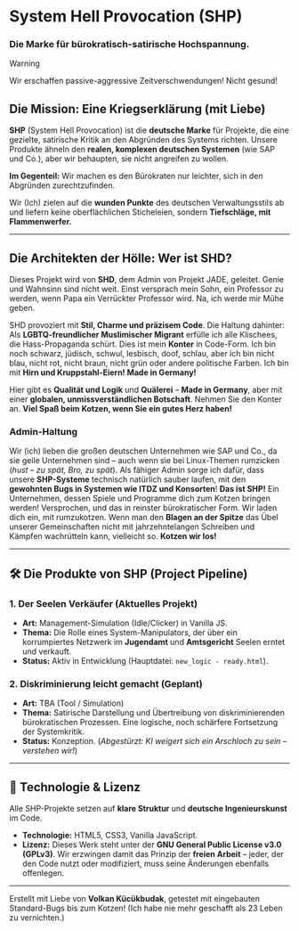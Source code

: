 #  System Hell Provocation (SHP) 
### Die Marke für bürokratisch-satirische Hochspannung.

> [!WARNING]
> Wir erschaffen passive-aggressive Zeitverschwendungen! Nicht gesund! 




##  Die Mission: Eine Kriegserklärung (mit Liebe)
**SHP** (System Hell Provocation) ist die **deutsche Marke** für Projekte, die eine gezielte, satirische Kritik an den Abgründen des Systems richten. Unsere Produkte ähneln den **realen, komplexen deutschen Systemen** (wie SAP und Co.), aber wir behaupten, sie nicht angreifen zu wollen.

**Im Gegenteil:** Wir machen es den Bürokraten nur leichter, sich in den Abgründen zurechtzufinden.

Wir (Ich) zielen auf die **wunden Punkte** des deutschen Verwaltungsstils ab und liefern keine oberflächlichen Sticheleien, sondern **Tiefschläge, mit Flammenwerfer.**

---

##  Die Architekten der Hölle: Wer ist SHD?
Dieses Projekt wird von **SHD**, dem Admin von Projekt JADE, geleitet. Genie und Wahnsinn sind nicht weit. Einst versprach mein Sohn, ein Professor zu werden, wenn Papa ein Verrückter Professor wird. Na, ich werde mir Mühe geben.

SHD provoziert mit **Stil, Charme und präzisem Code**. Die Haltung dahinter: Als **LGBTQ-freundlicher Muslimischer Migrant** erfülle ich alle Klischees, die Hass-Propaganda schürt. Dies ist mein **Konter** in Code-Form. Ich bin noch schwarz, jüdisch, schwul, lesbisch, doof, schlau, aber ich bin nicht blau, nicht rot, nicht braun, nicht grün oder andere politische Farben. Ich bin mit **Hirn und Kruppstahl-Eiern! Made in Germany!**

Hier gibt es **Qualität und Logik** und **Quälerei** – **Made in Germany**, aber mit einer **globalen, unmissverständlichen Botschaft**. Nehmen Sie den Konter an. **Viel Spaß beim Kotzen, wenn Sie ein gutes Herz haben!**

### Admin-Haltung
Wir (ich) lieben die großen deutschen Unternehmen wie SAP und Co., da sie geile Unternehmen sind – auch wenn sie bei Linux-Themen rumzicken (*hust – zu spät, Bro, zu spät*). Als fähiger Admin sorge ich dafür, dass unsere **SHP-Systeme** technisch natürlich sauber laufen, mit den **gewohnten Bugs in Systemen wie ITDZ und Konsorten**! **Das ist SHP!** Ein Unternehmen, dessen Spiele und Programme dich zum Kotzen bringen werden! Versprochen, und das in reinster bürokratischer Form. Wir laden dich ein, mit rumzukotzen. Wenn man den **Blagen an der Spitze** das Übel unserer Gemeinschaften nicht mit jahrzehntelangen Schreiben und Kämpfen wachrütteln kann, vielleicht so. **Kotzen wir los!**

---

## 🛠️ Die Produkte von SHP (Project Pipeline)

### 1. **Der Seelen Verkäufer (Aktuelles Projekt)**
* **Art:** Management-Simulation (Idle/Clicker) in Vanilla JS.
* **Thema:** Die Rolle eines System-Manipulators, der über ein korrumpiertes Netzwerk im **Jugendamt** und **Amtsgericht** Seelen erntet und verkauft.
* **Status:** Aktiv in Entwicklung (Hauptdatei: `new_logic - ready.html`).

### 2. **Diskriminierung leicht gemacht (Geplant)**
* **Art:** TBA (Tool / Simulation)
* **Thema:** Satirische Darstellung und Übertreibung von diskriminierenden bürokratischen Prozessen. Eine logische, noch schärfere Fortsetzung der Systemkritik.
* **Status:** Konzeption. (*Abgestürzt: KI weigert sich ein Arschloch zu sein – verstehen wir!*)

---

## 🚀 Technologie & Lizenz
Alle SHP-Projekte setzen auf **klare Struktur** und **deutsche Ingenieurskunst** im Code.

* **Technologie:** HTML5, CSS3, Vanilla JavaScript.
* **Lizenz:** Dieses Werk steht unter der **GNU General Public License v3.0 (GPLv3)**. Wir erzwingen damit das Prinzip der **freien Arbeit** – jeder, der den Code nutzt oder modifiziert, muss seine Änderungen ebenfalls offenlegen.

---
Erstellt mit Liebe von **Volkan Kücükbudak**, getestet mit eingebauten Standard-Bugs bis zum Kotzen! (Ich habe nie mehr geschafft als 23 Leben zu vernichten.)
